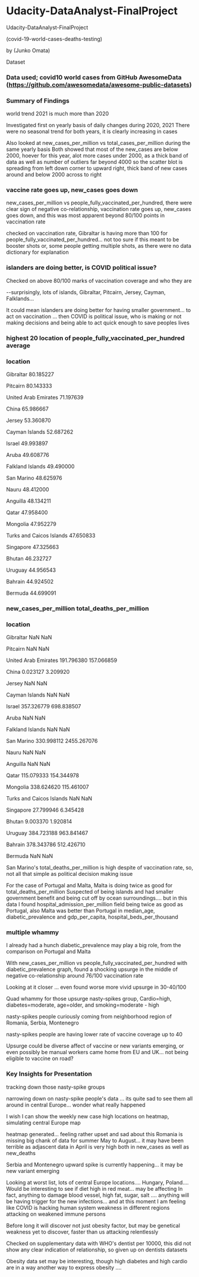 # Udacity-DataAnalyst-FinalProject
Udacity-DataAnalyst-FinalProject

(covid-19-world-cases-deaths-testing)

by (Junko Omata)

Dataset

### Data used; covid10 world cases from GitHub AwesomeData (https://github.com/awesomedata/awesome-public-datasets)

### Summary of Findings

world trend 2021 is much more than 2020

Investigated first on yearly basis of daily changes during 2020, 2021 There were no seasonal trend for both years, it is clearly increasing in cases

Also looked at new_cases_per_million vs total_cases_per_million during the same yearly basis Both showed that most of the new_cases are below 2000, hoever for this year, alot more cases under 2000, as a thick band of data as well as number of outliers far beyond 4000 so the scatter blot is spreading from left down corner to upward right, thick band of new cases around and below 2000 across to right

### vaccine rate goes up, new_cases goes down

new_cases_per_million vs people_fully_vaccinated_per_hundred, there were clear sign of negative co-relationship, vaccination rate goes up, new_cases goes down, and this was most apparent beyond 80/100 points in vaccination rate

checked on vaccination rate, Gibraltar is having more than 100 for people_fully_vaccinated_per_hundred... not too sure if this meant to be booster shots or, some people getting multiple shots, as there were no data dictionary for explanation

### islanders are doing better, is COVID political issue?

Checked on above 80/100 marks of vaccination coverage and who they are

--surprisingly, lots of islands, Gibraltar, Pitcairn, Jersey, Cayman, Falklands...

It could mean islanders are doing better for having smaller government... to act on vaccination ... then COVID is political issue, who is making or not making decisions and being able to act quick enough to save peoples lives

### highest 20 location of people_fully_vaccinated_per_hundred average
### location
Gibraltar 80.185227

Pitcairn 80.143333

United Arab Emirates 71.197639

China 65.986667

Jersey 53.360870 

Cayman Islands 52.687262

Israel 49.993897

Aruba 49.608776

Falkland Islands 49.490000

San Marino 48.625976

Nauru 48.412000

Anguilla 48.134211

Qatar 47.958400

Mongolia 47.952279

Turks and Caicos Islands 47.650833

Singapore 47.325663

Bhutan 46.232727

Uruguay 44.956543

Bahrain 44.924502

Bermuda 44.699091

### new_cases_per_million total_deaths_per_million
### location
Gibraltar NaN NaN 

Pitcairn NaN NaN

United Arab Emirates 191.796380 157.066859

China 0.023127 3.209920

Jersey NaN NaN

Cayman Islands NaN NaN

Israel 357.326779 698.838507

Aruba NaN NaN

Falkland Islands NaN NaN

San Marino 330.998112 2455.267076

Nauru NaN NaN

Anguilla NaN NaN

Qatar 115.079333 154.344978

Mongolia 338.624620 115.461007

Turks and Caicos Islands NaN NaN

Singapore 27.799946 6.345428

Bhutan 9.003370 1.920814

Uruguay 384.723188 963.841467

Bahrain 378.343786 512.426710

Bermuda NaN NaN

San Marino's total_deaths_per_million is high despite of vaccination rate, so, not all that simple as political decision making issue

For the case of Portugal and Malta, Malta is doing twice as good for total_deaths_per_million Suspected of being islands and had smaller government benefit and being cut off by ocean surroundings.... but in this data I found hospital_admission_per_million field being twice as good as Portugal, also Malta was better than Portugal in median_age, diabetic_prevalence and gdp_per_capita, hospital_beds_per_thousand

### multiple whammy

I already had a hunch diabetic_prevalence may play a big role, from the comparison on Portugal and Malta

With new_cases_per_million vs people_fully_vaccinated_per_hundred with diabetic_prevalence graph, found a shocking upsurge in the middle of negative co-relationship around 76/100 vaccination rate

Looking at it closer ... even found worse more vivid upsurge in 30-40/100

Quad whammy for those upsurge nasty-spikes group, Cardio=high, diabetes=moderate, age=older, and smoking=moderate - high

nasty-spikes people curiously coming from neighborhood region of Romania, Serbia, Montenegro

nasty-spikes people are having lower rate of vaccine coverage up to 40

Upsurge could be diverse affect of vaccine or new variants emerging, or even possibly be manual workers came home from EU and UK... not being eligible to vaccine on road?

### Key Insights for Presentation

tracking down those nasty-spike groups

narrowing down on nasty-spike people's data ... its quite sad to see them all around in central Europe... wonder what really happened

I wish I can show the weekly new case high locations on heatmap, simulating central Europe map

heatmap generated... feeling rather upset and sad about this Romania is missing big chank of data for summer May to August... it may have been terrible as adjascent data in April is very high both in new_cases as well as new_deaths

Serbia and Montenegro upward spike is currently happening... it may be new variant emerging

Looking at worst list, lots of central Europe locations.... Hungary, Poland.... Would be interesting to see if diet high in red meat... may be affecting In fact, anything to damage blood vessel, high fat, sugar, salt .... anything will be having trigger for the new infections... and at this moment I am feeling like COVID is hacking human system weakness in different regions attacking on weakened immune persons

Before long it will discover not just obesity factor, but may be genetical weakness yet to discover, faster than us attacking relentlessly

Checked on supplementary data with WHO's dentist per 10000, this did not show any clear indication of relationship, so given up on dentists datasets

Obesity data set may be interesting, though high diabetes and high cardio are in a way another way to express obesity ....
